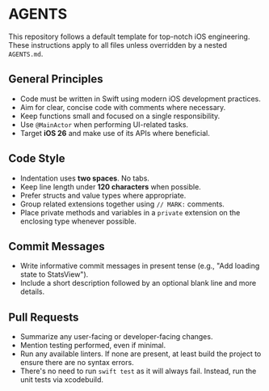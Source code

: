 # AGENTS

This repository follows a default template for top-notch iOS engineering. These instructions apply to all files unless overridden by a nested `AGENTS.md`.

## General Principles
- Code must be written in Swift using modern iOS development practices.
- Aim for clear, concise code with comments where necessary.
- Keep functions small and focused on a single responsibility.
- Use `@MainActor` when performing UI-related tasks.
- Target **iOS 26** and make use of its APIs where beneficial.

## Code Style
- Indentation uses **two spaces**. No tabs.
- Keep line length under **120 characters** when possible.
- Prefer structs and value types where appropriate.
- Group related extensions together using `// MARK:` comments.
- Place private methods and variables in a `private` extension on the enclosing type whenever possible.

## Commit Messages
- Write informative commit messages in present tense (e.g., "Add loading state to StatsView").
- Include a short description followed by an optional blank line and more details.

## Pull Requests
- Summarize any user-facing or developer-facing changes.
- Mention testing performed, even if minimal.
- Run any available linters. If none are present, at least build the project to ensure there are no syntax errors.
- There's no need to run `swift test` as it will always fail. Instead, run the unit tests via xcodebuild.